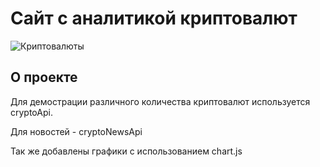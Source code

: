 # Сайт с аналитикой криптовалют 
![Криптовалюты](https://i.ibb.co/8gh5Jc8/image.png)

## О проекте
Для демострации различного количества криптовалют используется cryptoApi.

Для новостей - cryptoNewsApi

Так же добавлены графики с использованием chart.js
